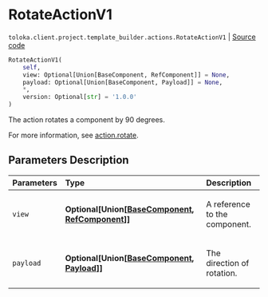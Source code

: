 # RotateActionV1
`toloka.client.project.template_builder.actions.RotateActionV1` | [Source code](https://github.com/Toloka/toloka-kit/blob/v1.2.3/src/client/project/template_builder/actions.py#L127)

```python
RotateActionV1(
    self,
    view: Optional[Union[BaseComponent, RefComponent]] = None,
    payload: Optional[Union[BaseComponent, Payload]] = None,
    *,
    version: Optional[str] = '1.0.0'
)
```

The action rotates a component by 90 degrees.


For more information, see [action.rotate](https://toloka.ai/docs/template-builder/reference/action.rotate).

## Parameters Description

| Parameters | Type | Description |
| :----------| :----| :-----------|
`view`|**Optional\[Union\[[BaseComponent](toloka.client.project.template_builder.base.BaseComponent.md), [RefComponent](toloka.client.project.template_builder.base.RefComponent.md)\]\]**|<p>A reference to the component.</p>
`payload`|**Optional\[Union\[[BaseComponent](toloka.client.project.template_builder.base.BaseComponent.md), [Payload](toloka.client.project.template_builder.actions.RotateActionV1.Payload.md)\]\]**|<p>The direction of rotation.</p>
